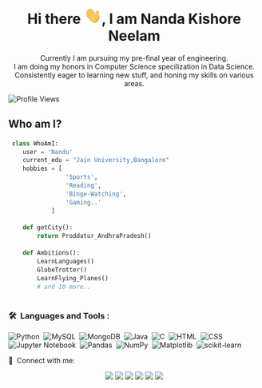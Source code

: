 <h1 align="center">Hi there <img src="https://raw.githubusercontent.com/nandun2003/nandun2003/main/wave.gif" width="35px">, I am Nanda Kishore Neelam </h1>


<p align="center" width="150px">Currently I am pursuing my pre-final year of engineering.<br>I am doing my honors in Computer Science specilization in Data Science.<br>Consistently eager to learning new stuff, and honing my skills on various areas.</p>
 
 ![Profile Views](https://komarev.com/ghpvc/?username=NanduN2003)
 ## Who am I?

```python
 class WhoAmI:
 	user = 'Nandu'
	current_edu = "Jain University,Bangalore"
	hobbies = [
				'Sports',
				'Reading',
				'Binge-Watching',
				'Gaming..'
			]
	
	def getCity():
		return Proddatur_AndhraPradesh()
	
	def Ambitions():
		LearnLanguages()
		GlobeTrotter()
		LearnFlying_Planes()
		# and 10 more..    
	 
```
<h3>🛠 &nbsp;Languages and Tools : </h3>

![Python](https://img.shields.io/badge/-Python-05122A?style=flat&logo=python)&nbsp;
![MySQL](https://img.shields.io/badge/-MySQL-05122A?style=flat&logo=mysql&logoColor=4479A1)&nbsp;
![MongoDB](https://img.shields.io/badge/MongoDB-%234ea94b.svg?style=flat&logo=mongodb&logoColor=white)&nbsp;
![Java](https://img.shields.io/badge/-Java-05122A?style=flat&logo=Java&logoColor=FFA518)&nbsp;
![C](https://img.shields.io/badge/-C-05122A?style=flat&logo=C&logoColor=A8B9CC)&nbsp;
![HTML](https://img.shields.io/badge/-HTML-05122A?style=flat&logo=HTML5)&nbsp;
![CSS](https://img.shields.io/badge/-CSS-05122A?style=flat&logo=CSS3&logoColor=1572B6)&nbsp;
![Jupyter Notebook](https://img.shields.io/badge/-Jupyter%20Notebook-05122A?style=flat&logo=jupyter&logoColor=F37626)&nbsp;
![Pandas](https://img.shields.io/badge/pandas-%23150458.svg?style=flat&logo=pandas&logoColor=white)&nbsp;
![NumPy](https://img.shields.io/badge/numpy-%23013243.svg?style=flat&logo=numpy&logoColor=white)&nbsp;
![Matplotlib](https://img.shields.io/badge/Matplotlib-%23ffffff.svg?style=flat&logo=Matplotlib&logoColor=black)&nbsp;
![scikit-learn](https://img.shields.io/badge/scikit--learn-%23F7931E.svg?style=flat&logo=scikit-learn&logoColor=white)&nbsp;


:link: &nbsp;Connect with me:

<p align="center">
<a href="https://www.linkedin.com/in/nanda-kishore-reddy-neelam-683082206/"><img src="https://img.shields.io/badge/LinkedIn-0077B5?style=for-the-badge&logo=linkedin&logoColor=white"/></a>
<a href="(https://www.kaggle.com/nandakishoreneelam/)"><img src="(https://img.shields.io/badge/Kaggle-035a7d?style=for-the-badge&logo=kaggle&logoColor=white)"/></a>	
<a href="(https://www.hackerrank.com/neelamkishore/)"><img src="(https://img.shields.io/badge/-Hackerrank-2EC866?style=for-the-badge&logo=HackerRank&logoColor=white)"/></a>
<a href="https://www.instagram.com/
_mr.n.and.u_07/"><img src="https://img.shields.io/badge/Instagram-E4405F?style=for-the-badge&logo=instagram&logoColor=white"/></a>
<a href="http://wa.me/+919573686546"><img src="https://img.shields.io/badge/WhatsApp-25D366?style=for-the-badge&logo=whatsapp&logoColor=white"/></a>
<a href="https://twitter.com/N_Nandu_Reddy"><img src="https://img.shields.io/badge/Twitter-1DA1F2?style=for-the-badge&logo=twitter&logoColor=white"/></a>
</p>


